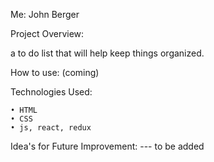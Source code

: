 Me:
    John Berger

Project Overview:

a to do list that will help keep things organized.

How to use:
(coming)

Technologies Used:

    • HTML
    • CSS
    • js, react, redux

Idea's for Future Improvement:
    --- to be added